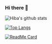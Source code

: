 ### Hi there 👋

![Hiba's github stats](https://github-readme-stats.vercel.app/api?username=Hiba-moh&show_icons=true&theme=radical)

[![Top Langs](https://github-readme-stats.vercel.app/api/top-langs/?username=Hiba-moh&langs_count=8)](https://github.com/Hiba-moh/github-readme-stats)

[![ReadMe Card](https://github-readme-stats.vercel.app/api/pin/?username=Hiba-moh&repo=Hiba-moh-readme-stats)](https://github.com/Hiba-moh/github-readme-stats)



<!--
**Hiba-moh/Hiba-moh** is a ✨ _special_ ✨ repository because its `README.md` (this file) appears on your GitHub profile.

Here are some ideas to get you started:

- 🔭 I’m currently working on ...
- 🌱 I’m currently learning ...
- 👯 I’m looking to collaborate on ...
- 🤔 I’m looking for help with ...
- 💬 Ask me about ...
- 📫 How to reach me: ...
- 😄 Pronouns: ...
- ⚡ Fun fact: ...
-->
